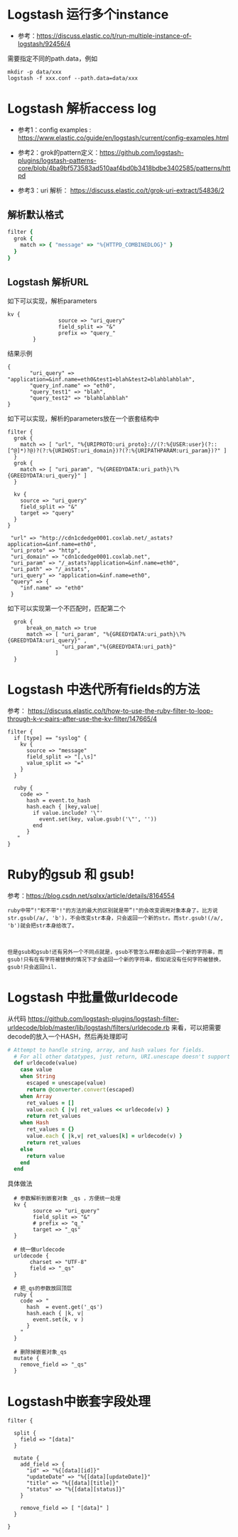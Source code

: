 # Logstash 运行多个instance
* 参考：https://discuss.elastic.co/t/run-multiple-instance-of-logstash/92456/4

需要指定不同的path.data，例如

```shell
mkdir -p data/xxx
logstash -f xxx.conf --path.data=data/xxx
```

# Logstash 解析access log

* 参考1：config examples : https://www.elastic.co/guide/en/logstash/current/config-examples.html

* 参考2：grok的pattern定义：https://github.com/logstash-plugins/logstash-patterns-core/blob/4ba9bf573583ad510aaf4bd0b3418bdbe3402585/patterns/httpd

* 参考3：uri 解析： https://discuss.elastic.co/t/grok-uri-extract/54836/2

## 解析默认格式
```ruby
filter {
  grok {
    match => { "message" => "%{HTTPD_COMBINEDLOG}" }
  }
}
```

## Logstash 解析URL
如下可以实现，解析parameters

```
kv {
                source => "uri_query"
                field_split => "&"
                prefix => "query_"
        }
```

结果示例

```
{
       "uri_query" => "application=&inf.name=eth0&test1=blah&test2=blahblahblah",
       "query_inf.name" => "eth0",
       "query_test1" => "blah",
       "query_test2" => "blahblahblah"
}
```

如下可以实现，解析的parameters放在一个嵌套结构中
```
filter {
  grok {
    match => [ "url", "%{URIPROTO:uri_proto}://(?:%{USER:user}(?::[^@]*)?@)?(?:%{URIHOST:uri_domain})?(?:%{URIPATHPARAM:uri_param})?" ]
  }
  grok {
    match => [ "uri_param", "%{GREEDYDATA:uri_path}\?%{GREEDYDATA:uri_query}" ]
  }

  kv {
    source => "uri_query"
    field_split => "&"
    target => "query"
  }
}
```

```
 "url" => "http://cdn1cdedge0001.coxlab.net/_astats?application=&inf.name=eth0",
 "uri_proto" => "http",
 "uri_domain" => "cdn1cdedge0001.coxlab.net",
 "uri_param" => "/_astats?application=&inf.name=eth0",
 "uri_path" => "/_astats",
 "uri_query" => "application=&inf.name=eth0",
 "query" => {
    "inf.name" => "eth0"
 }
```

如下可以实现第一个不匹配时，匹配第二个
```
  grok {
      break_on_match => true
      match => [ "uri_param", "%{GREEDYDATA:uri_path}\?%{GREEDYDATA:uri_query}" ,
                 "uri_param","%{GREEDYDATA:uri_path}"
               ]
  }
```

# Logstash 中迭代所有fields的方法
参考： https://discuss.elastic.co/t/how-to-use-the-ruby-filter-to-loop-through-k-v-pairs-after-use-the-kv-filter/147665/4
```
filter {
  if [type] == "syslog" {
    kv {
      source => "message"
      field_split => "[,\s]"
      value_split => "="
    }
  }

  ruby {
    code => "
      hash = event.to_hash
      hash.each { |key,value|
        if value.include? '\"' 
          event.set(key, value.gsub!('\"', ''))
        end
      }
   "
}
```

# Ruby的gsub 和 gsub!
参考：https://blog.csdn.net/sqlxx/article/details/8164554
```
ruby中带“!"和不带"!"的方法的最大的区别就是带”!"的会改变调用对象本身了。比方说str.gsub(/a/, 'b')，不会改变str本身，只会返回一个新的str。而str.gsub!(/a/, 'b')就会把str本身给改了。



但是gsub和gsub!还有另外一个不同点就是，gsub不管怎么样都会返回一个新的字符串，而gsub!只有在有字符被替换的情况下才会返回一个新的字符串，假如说没有任何字符被替换，gsub!只会返回nil.
```

# Logstash 中批量做urldecode
从代码 https://github.com/logstash-plugins/logstash-filter-urldecode/blob/master/lib/logstash/filters/urldecode.rb 来看，可以把需要decode的放入一个HASH，然后再处理即可
```ruby
# Attempt to handle string, array, and hash values for fields.
  # For all other datatypes, just return, URI.unescape doesn't support them.
  def urldecode(value)
    case value
    when String
      escaped = unescape(value)
      return @converter.convert(escaped)
    when Array
      ret_values = []
      value.each { |v| ret_values << urldecode(v) }
      return ret_values
    when Hash
      ret_values = {}
      value.each { |k,v| ret_values[k] = urldecode(v) }
      return ret_values
    else
      return value
    end
  end
```

具体做法
```
  # 参数解析到嵌套对象 _qs ，方便统一处理
  kv {
        source => "uri_query"
        field_split => "&"
        # prefix => "q_"
        target => "_qs"
  }

  # 统一做urldecode
  urldecode {
       charset => "UTF-8"
       field => "_qs"
  }

  # 把_qs的参数放回顶层
  ruby {
    code => "
      hash  = event.get('_qs')
      hash.each { |k, v|
        event.set(k, v )
      }
    "
  }

  # 删除掉嵌套对象_qs
  mutate {
    remove_field => "_qs"
  }

```



# Logstash中嵌套字段处理
```
filter {

  split {     
    field => "[data]"
  }
  
  mutate {
    add_field => { 
      "id" => "%{[data][id]}"
      "updateDate" => "%{[data][updateDate]}"
      "title" => "%{[data][title]}"
      "status" => "%{[data][status]}"      
    }
    
    remove_field => [ "[data]" ]
  }
  
}
```
